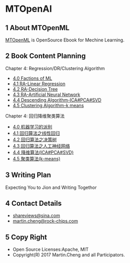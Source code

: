 # MTOpenAI

## 1 About MTOpenML
[MTOpenML](https://github.com/MTMediaDev/MTOpenML) is OpenSource Ebook for  Mechine  Learning.

## 2 Book Content Planning

Chapter 4: Regression/DR/Clustering Algorithm
* [4.0 Factions of ML](../../book-open-ml-en/4-ml-regression/40-ml-school.md)
* [4.1 RA-Linear Regression](../../book-open-ml-en/4-ml-regression/41-ml-linear-regression.md)
* [4.2 RA-Decision Tree](../../book-open-ml-en/4-ml-regression/42-ml-regression-decision-tree.md)
* [4.3 RA-Artificial Neural Network](../../book-open-ml-en/4-ml-regression/43-ml-regression-ann.md)
* [4.4 Descending Algorithm-ICA#PCA#SVD](../../book-open-ml-en/4-ml-regression/54-ml-dimension-reduced.md)
* [4.5 Clustering Algorithm-k means](../../book-open-ml-en/4-ml-regression/64-ml-k-means.md)

Chapter 4: 回归降维聚类算法
* [4.0 机器学习的派别](../../book-open-ml-cn/4-ml-regression/40-ml-school.md)
* [4.1 回归算法之线性回归](../../book-open-ml-cn/4-ml-regression/41-ml-linear-regression.md)
* [4.2 回归算法之决策树](../../book-open-ml-cn/4-ml-regression/42-ml-regression-decision-tree.md)
* [4.3 回归算法之人工神经网络](../../book-open-ml-cn/4-ml-regression/43-ml-regression-ann.md)
* [4.4 降维算法(ICA#PCA#SVD)](../../book-open-ml-cn/4-ml-regression/54-ml-dimension-reduced.md)
* [4.5 聚类算法(k-means)](../../book-open-ml-cn/4-ml-regression/64-ml-k-means.md)

## 3 Writing Plan
Expecting You to Jion and Writing Togethor

## 4 Contact Details
* shareviews@sina.com
* martin.cheng@rock-chips.com

## 5 Copy Right
* Open Source Licenses:Apache, MIT
* Copyright(R) 2017 Martin.Cheng and all Participators.